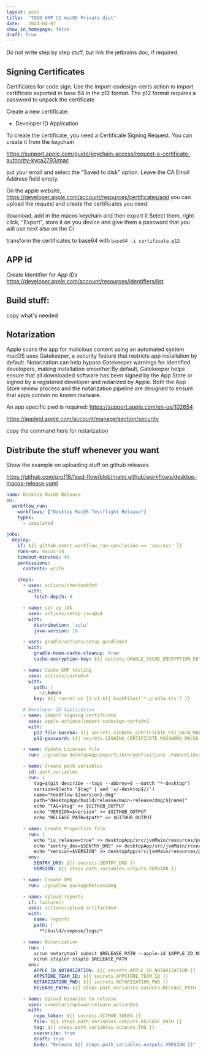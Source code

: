 ```yaml
---
layout: post
title:  "TODO KMP CI macOS Private dist"
date:   2024-04-07
show_in_homepage: false
draft: true
---
```


Do not write step by step stuff, but link the jetbrains doc, if required.

## Signing Certificates

Certificates for code sign. Use the import-codesign-certs action to import certificate exported in base 64 in the p12 format. The p12 format requires a password to unpack the certificate
    

 Create a new certificate:
    
 - Developer ID Application

To create the certificate, you need a Certificate Signing Request. You can create it from the keychain

https://support.apple.com/guide/keychain-access/request-a-certificate-authority-kyca2793/mac

put your email and select the "Saved to disk" option. Leave the CA Email Address field empty.

On the apple website, https://developer.apple.com/account/resources/certificates/add you can upload the request and create the certificates you need. 

    
download, add in the macos keychain and then export it Select them, right click, "Export", store it on you device and give them a password that you will use next also on the Ci
    
transform the certificates to base64 with 
`base64 -i certificate.p12`
    
    
## APP id
    

Create Identifier for *App IDs* https://developer.apple.com/account/resources/identifiers/list

## Build stuff:

copy what's needed

## Notarization

 Apple scans the app for malicious content using an automated system
 macOS uses Gatekeeper, a security feature that restricts app installation by default. Notarization can help bypass Gatekeeper warnings for identified developers, making installation smoother.By default, Gatekeeper helps ensure that all downloaded software has been signed by the App Store or signed by a registered developer and notarized by Apple. Both the App Store review process and the notarization pipeline are designed to ensure that apps contain no known malware. 

An app specific pwd is required:
https://support.apple.com/en-us/102654

https://appleid.apple.com/account/manage/section/security

copy the command here for notarization


## Distribute the stuff whenever you want

Show the example on uploading stuff on github releases





https://github.com/prof18/feed-flow/blob/main/.github/workflows/desktop-macos-release.yaml

```yml
name: Desktop MacOS Release
on:
  workflow_run:
    workflows: ["Desktop MacOS Testflight Release"]
    types:
      - completed

jobs:
  deploy:
    if: ${{ github.event.workflow_run.conclusion == 'success' }}
    runs-on: macos-14
    timeout-minutes: 40
    permissions:
      contents: write

    steps:
      - uses: actions/checkout@v4
        with:
          fetch-depth: 0

      - name: set up JDK
        uses: actions/setup-java@v4
        with:
          distribution: 'zulu'
          java-version: 18

      - uses: gradle/actions/setup-gradle@v3
        with:
          gradle-home-cache-cleanup: true
          cache-encryption-key: ${{ secrets.GRADLE_CACHE_ENCRYPTION_KEY }}                

      - name: Cache KMP tooling
        uses: actions/cache@v4
        with:
          path: |
            ~/.konan
          key: ${{ runner.os }}-v1-${{ hashFiles('*.gradle.kts') }}

      # Developer ID Application
      - name: Import signing certificate
        uses: apple-actions/import-codesign-certs@v2
        with:
          p12-file-base64: ${{ secrets.SIGNING_CERTIFICATE_P12_DATA_MACOS }}
          p12-password: ${{ secrets.SIGNING_CERTIFICATE_PASSWORD_MACOS }}

      - name: Update Licenses file
        run: ./gradlew desktopApp:exportLibraryDefinitions -PaboutLibraries.exportPath=src/main/resources/

      - name: Create path variables
        id: path_variables
        run: |
          tag=$(git describe --tags --abbrev=0 --match "*-desktop")
          version=$(echo "$tag" | sed 's/-desktop$//')
          name="FeedFlow-${version}.dmg"
          path="desktopApp/build/release/main-release/dmg/${name}"
          echo "TAG=$tag" >> $GITHUB_OUTPUT
          echo "VERSION=$version" >> $GITHUB_OUTPUT
          echo "RELEASE_PATH=$path" >> $GITHUB_OUTPUT

      - name: Create Properties file
        run: |
          echo "is_release=true" >> desktopApp/src/jvmMain/resources/props.properties
          echo "sentry_dns=$SENTRY_DNS" >> desktopApp/src/jvmMain/resources/props.properties
          echo "version=$VERSION" >> desktopApp/src/jvmMain/resources/props.properties
        env:
          SENTRY_DNS: ${{ secrets.SENTRY_DNS }}
          VERSION: ${{ steps.path_variables.outputs.VERSION }}

      - name: Create DMG
        run: ./gradlew packageReleaseDmg

      - name: Upload reports
        if: failure()
        uses: actions/upload-artifact@v4
        with:
          name: reports
          path: |
            **/build/compose/logs/*  

      - name: Notarization
        run: |
          xcrun notarytool submit $RELEASE_PATH --apple-id $APPLE_ID_NOTARIZATION --password $NOTARIZATION_PWD --team-id $APPSTORE_TEAM_ID --wait
          xcrun stapler staple $RELEASE_PATH
        env:
          APPLE_ID_NOTARIZATION: ${{ secrets.APPLE_ID_NOTARIZATION }}
          APPSTORE_TEAM_ID: ${{ secrets.APPSTORE_TEAM_ID }}
          NOTARIZATION_PWD: ${{ secrets.NOTARIZATION_PWD }}
          RELEASE_PATH: ${{ steps.path_variables.outputs.RELEASE_PATH }}

      - name: Upload binaries to release
        uses: svenstaro/upload-release-action@v2
        with:
          repo_token: ${{ secrets.GITHUB_TOKEN }}
          file: ${{ steps.path_variables.outputs.RELEASE_PATH }}
          tag: ${{ steps.path_variables.outputs.TAG }}
          overwrite: true
          draft: true
          body: "Release ${{ steps.path_variables.outputs.VERSION }}"


```